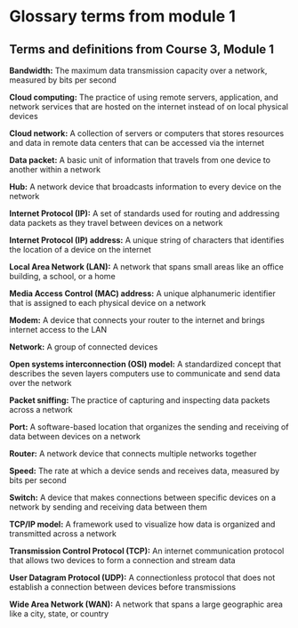Glossary terms from module 1
============================

Terms and definitions from Course 3, Module 1
---------------------------------------------

**Bandwidth:** The maximum data transmission capacity over a network, measured by bits per second

**Cloud computing:** The practice of using remote servers, application, and network services that are hosted on the internet instead of on local physical devices

**Cloud network:** A collection of servers or computers that stores resources and data in remote data centers that can be accessed via the internet

**Data packet:** A basic unit of information that travels from one device to another within a network

**Hub:** A network device that broadcasts information to every device on the network

**Internet Protocol (IP):** A set of standards used for routing and addressing data packets as they travel between devices on a network

**Internet Protocol (IP) address:** A unique string of characters that identifies the location of a device on the internet

**Local Area Network (LAN):** A network that spans small areas like an office building, a school, or a home

**Media Access Control (MAC) address:** A unique alphanumeric identifier that is assigned to each physical device on a network

**Modem:** A device that connects your router to the internet and brings internet access to the LAN

**Network:** A group of connected devices

**Open systems interconnection (OSI) model:** A standardized concept that describes the seven layers computers use to communicate and send data over the network

**Packet sniffing:** The practice of capturing and inspecting data packets across a network

**Port:** A software-based location that organizes the sending and receiving of data between devices on a network

**Router:** A network device that connects multiple networks together

**Speed:** The rate at which a device sends and receives data, measured by bits per second

**Switch:** A device that makes connections between specific devices on a network by sending and receiving data between them

**TCP/IP model:** A framework used to visualize how data is organized and transmitted across a network

**Transmission Control Protocol (TCP):** An internet communication protocol that allows two devices to form a connection and stream data

**User Datagram Protocol (UDP):** A connectionless protocol that does not establish a connection between devices before transmissions

**Wide Area Network (WAN):** A network that spans a large geographic area like a city, state, or country
